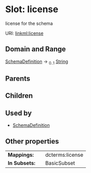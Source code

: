 
# Slot: license

license for the schema

URI: [linkml:license](https://w3id.org/linkml/license)


## Domain and Range

[SchemaDefinition](SchemaDefinition.md) &#8594;  <sub>0..1</sub> [String](types/String.md)

## Parents


## Children


## Used by

 * [SchemaDefinition](SchemaDefinition.md)

## Other properties

|  |  |  |
| --- | --- | --- |
| **Mappings:** | | dcterms:license |
| **In Subsets:** | | BasicSubset |